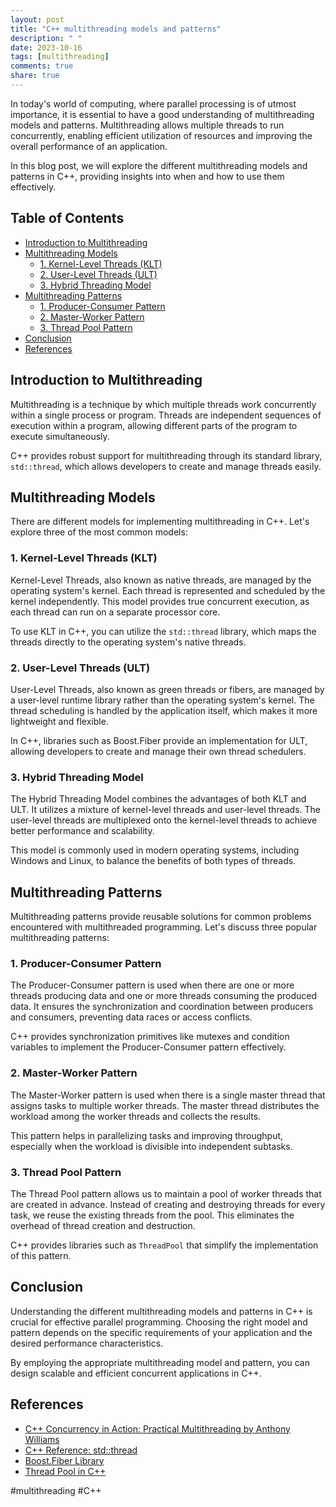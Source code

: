 ```yaml
---
layout: post
title: "C++ multithreading models and patterns"
description: " "
date: 2023-10-16
tags: [multithreading]
comments: true
share: true
---
```


In today's world of computing, where parallel processing is of utmost importance, it is essential to have a good understanding of multithreading models and patterns. Multithreading allows multiple threads to run concurrently, enabling efficient utilization of resources and improving the overall performance of an application.

In this blog post, we will explore the different multithreading models and patterns in C++, providing insights into when and how to use them effectively.

## Table of Contents
- [Introduction to Multithreading](#introduction-to-multithreading)
- [Multithreading Models](#multithreading-models)
  - [1. Kernel-Level Threads (KLT)](#kernel-level-threads)
  - [2. User-Level Threads (ULT)](#user-level-threads)
  - [3. Hybrid Threading Model](#hybrid-threading-model)
- [Multithreading Patterns](#multithreading-patterns)
  - [1. Producer-Consumer Pattern](#producer-consumer-pattern)
  - [2. Master-Worker Pattern](#master-worker-pattern)
  - [3. Thread Pool Pattern](#thread-pool-pattern)
- [Conclusion](#conclusion)
- [References](#references)

## Introduction to Multithreading
Multithreading is a technique by which multiple threads work concurrently within a single process or program. Threads are independent sequences of execution within a program, allowing different parts of the program to execute simultaneously.

C++ provides robust support for multithreading through its standard library, `std::thread`, which allows developers to create and manage threads easily.

## Multithreading Models
There are different models for implementing multithreading in C++. Let's explore three of the most common models:

### 1. Kernel-Level Threads (KLT)
Kernel-Level Threads, also known as native threads, are managed by the operating system's kernel. Each thread is represented and scheduled by the kernel independently. This model provides true concurrent execution, as each thread can run on a separate processor core.

To use KLT in C++, you can utilize the `std::thread` library, which maps the threads directly to the operating system's native threads.

### 2. User-Level Threads (ULT)
User-Level Threads, also known as green threads or fibers, are managed by a user-level runtime library rather than the operating system's kernel. The thread scheduling is handled by the application itself, which makes it more lightweight and flexible.

In C++, libraries such as Boost.Fiber provide an implementation for ULT, allowing developers to create and manage their own thread schedulers.

### 3. Hybrid Threading Model
The Hybrid Threading Model combines the advantages of both KLT and ULT. It utilizes a mixture of kernel-level threads and user-level threads. The user-level threads are multiplexed onto the kernel-level threads to achieve better performance and scalability.

This model is commonly used in modern operating systems, including Windows and Linux, to balance the benefits of both types of threads.

## Multithreading Patterns
Multithreading patterns provide reusable solutions for common problems encountered with multithreaded programming. Let's discuss three popular multithreading patterns:

### 1. Producer-Consumer Pattern 
The Producer-Consumer pattern is used when there are one or more threads producing data and one or more threads consuming the produced data. It ensures the synchronization and coordination between producers and consumers, preventing data races or access conflicts.

C++ provides synchronization primitives like mutexes and condition variables to implement the Producer-Consumer pattern effectively.

### 2. Master-Worker Pattern
The Master-Worker pattern is used when there is a single master thread that assigns tasks to multiple worker threads. The master thread distributes the workload among the worker threads and collects the results.

This pattern helps in parallelizing tasks and improving throughput, especially when the workload is divisible into independent subtasks.

### 3. Thread Pool Pattern
The Thread Pool pattern allows us to maintain a pool of worker threads that are created in advance. Instead of creating and destroying threads for every task, we reuse the existing threads from the pool. This eliminates the overhead of thread creation and destruction.

C++ provides libraries such as `ThreadPool` that simplify the implementation of this pattern.

## Conclusion
Understanding the different multithreading models and patterns in C++ is crucial for effective parallel programming. Choosing the right model and pattern depends on the specific requirements of your application and the desired performance characteristics.

By employing the appropriate multithreading model and pattern, you can design scalable and efficient concurrent applications in C++.

## References
- [C++ Concurrency in Action: Practical Multithreading by Anthony Williams](https://www.oreilly.com/library/view/c-concurrency-in/9781933988771/)
- [C++ Reference: std::thread](https://en.cppreference.com/w/cpp/thread/thread)
- [Boost.Fiber Library](https://www.boost.org/doc/libs/1_77_0/libs/fiber/doc/html/index.html)
- [Thread Pool in C++](https://github.com/progschj/ThreadPool)

#multithreading #C++